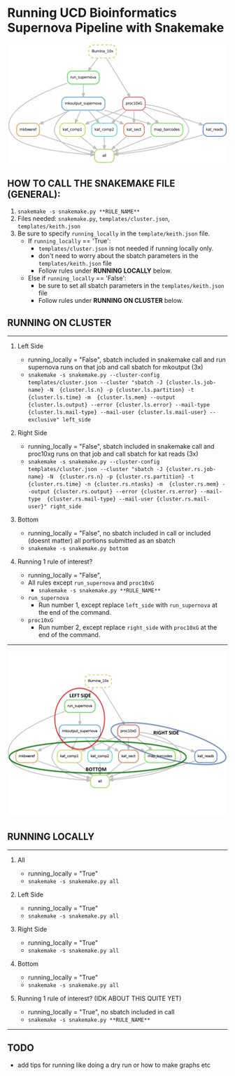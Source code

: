 # Running UCD Bioinformatics Supernova Pipeline with Snakemake


![alt text](https://github.com/ucdavis-bioinformatics/ucdbioinfo_supernova_pipeline/blob/master/snakemake/dag-1.png "DAG")


##  HOW TO CALL THE SNAKEMAKE FILE (GENERAL):

1.  `snakemake -s snakemake.py **RULE_NAME**`
2.  Files needed: `snakemake.py`, `templates/cluster.json`, `templates/keith.json`
3.  Be sure to specify `running_locally` in the `template/keith.json` file. 
    - If `running_locally` == 'True':
        + `templates/cluster.json` is not needed if running locally only.
        + don't need to worry about the sbatch parameters in the `templates/keith.json` file
        + Follow rules under **RUNNING LOCALLY** below.
    - Else if `running_locally` == 'False':
        + be sure to set all sbatch parameters in the `templates/keith.json` file
        + Follow rules under **RUNNING ON CLUSTER** below.
        
## RUNNING ON CLUSTER
***
1.  Left Side  
    - running_locally = "False", sbatch included in snakemake call and run supernova runs on that job and call sbatch for mkoutput (3x)
    - `snakemake -s snakemake.py --cluster-config templates/cluster.json --cluster "sbatch -J {cluster.ls.job-name} -N 
       {cluster.ls.n} -p {cluster.ls.partition} -t {cluster.ls.time} -m 
       {cluster.ls.mem} --output {cluster.ls.output} --error {cluster.ls.error} --mail-type 
       {cluster.ls.mail-type} --mail-user {cluster.ls.mail-user} --exclusive" left_side`

2.  Right Side
    - running_locally = "False", sbatch included in snakemake call and proc10xg runs on that job and call sbatch for kat reads (3x)
    - `snakemake -s snakemake.py --cluster-config templates/cluster.json --cluster "sbatch -J {cluster.rs.job-name} -N 
       {cluster.rs.n} -p {cluster.rs.partition} -t {cluster.rs.time} -n {cluster.rs.ntasks} -m 
       {cluster.rs.mem} --output {cluster.rs.output} --error {cluster.rs.error} --mail-type 
       {cluster.rs.mail-type} --mail-user {cluster.rs.mail-user}" right_side`

3.  Bottom 
    - running_locally = "False", no sbatch included in call or included (doesnt matter) all portions submitted as an sbatch
    - `snakemake -s snakemake.py bottom`
    
4.  Running 1 rule of interest?
    - running_locally = "False", 
    - All rules except `run_supernova` and `proc10xG`
        - `snakemake -s snakemake.py **RULE_NAME**`
    - `run_supernova`
        - Run number 1, except replace `left_side` with `run_supernova` at the end of the command. 
    - `proc10xG`
        - Run number 2, except replace `right_side` with `proc10xG` at the end of the command. 
    
***


![alt text](https://github.com/ucdavis-bioinformatics/ucdbioinfo_supernova_pipeline/blob/master/snakemake/dag_circled-1.png "DAG Circle")


## RUNNING LOCALLY

***
1. All
    - running_locally = "True"
    - `snakemake -s snakemake.py all`

2. Left Side
    - running_locally = "True"
    - `snakemake -s snakemake.py all`
 
3. Right Side
    - running_locally = "True"
    - `snakemake -s snakemake.py all`
    
4. Bottom
    - running_locally = "True"
    - `snakemake -s snakemake.py all`    
    
5.  Running 1 rule of interest? (IDK ABOUT THIS QUITE YET)
    - running_locally = "True", no sbatch included in call
    - `snakemake -s snakemake.py **RULE_NAME**`
***


##  TODO 
- add tips for running like doing a dry run or how to make graphs etc